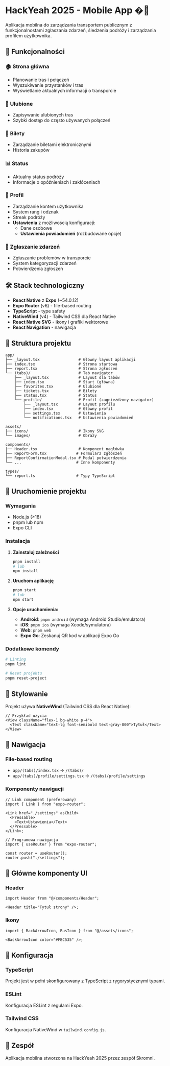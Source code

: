 # HackYeah 2025 - Mobile App �📱

Aplikacja mobilna do zarządzania transportem publicznym z funkcjonalnostami zgłaszania zdarzeń, śledzenia podróży i zarządzania profilem użytkownika.

## 🚀 Funkcjonalności

### 🏠 **Strona główna**

- Planowanie tras i połączeń
- Wyszukiwanie przystanków i tras
- Wyświetlanie aktualnych informacji o transporcie

### 💖 **Ulubione**

- Zapisywanie ulubionych tras
- Szybki dostęp do często używanych połączeń

### 🎫 **Bilety**

- Zarządzanie biletami elektronicznymi
- Historia zakupów

### 📊 **Status**

- Aktualny status podróży
- Informacje o opóźnieniach i zakłóceniach

### 👤 **Profil**

- Zarządzanie kontem użytkownika
- System rang i odznak
- Streak podróży
- **Ustawienia** z możliwością konfiguracji:
  - Dane osobowe
  - **Ustawienia powiadomień** (rozbudowane opcje)

### 📝 **Zgłaszanie zdarzeń**

- Zgłaszanie problemów w transporcie
- System kategoryzacji zdarzeń
- Potwierdzenia zgłoszeń

## 🛠️ Stack technologiczny

- **React Native** z **Expo** (~54.0.12)
- **Expo Router** (v6) - file-based routing
- **TypeScript** - type safety
- **NativeWind** (v4) - Tailwind CSS dla React Native
- **React Native SVG** - ikony i grafiki wektorowe
- **React Navigation** - nawigacja

## 📁 Struktura projektu

```
app/
├── _layout.tsx                 # Główny layout aplikacji
├── index.tsx                   # Strona startowa
├── report.tsx                  # Strona zgłoszeń
└── (tabs)/                     # Tab navigator
    ├── _layout.tsx             # Layout dla tabów
    ├── index.tsx               # Start (główna)
    ├── favorites.tsx           # Ulubione
    ├── tickets.tsx             # Bilety
    ├── status.tsx              # Status
    └── profile/                # Profil (zagnieżdżony navigator)
        ├── _layout.tsx         # Layout profilu
        ├── index.tsx           # Główny profil
        ├── settings.tsx        # Ustawienia
        └── notifications.tsx   # Ustawienia powiadomień

assets/
├── icons/                      # Ikony SVG
└── images/                     # Obrazy

components/
├── Header.tsx                  # Komponent nagłówka
├── ReportForm.tsx             # Formularz zgłoszeń
├── ReportConfirmationModal.tsx # Modal potwierdzenia
└── ...                        # Inne komponenty

types/
└── report.ts                  # Typy TypeScript
```

## 🚀 Uruchomienie projektu

### Wymagania

- Node.js (≥18)
- pnpm lub npm
- Expo CLI

### Instalacja

1. **Zainstaluj zależności**

   ```bash
   pnpm install
   # lub
   npm install
   ```

2. **Uruchom aplikację**

   ```bash
   pnpm start
   # lub
   npm start
   ```

3. **Opcje uruchomienia:**
   - **Android**: `pnpm android` (wymaga Android Studio/emulatora)
   - **iOS**: `pnpm ios` (wymaga Xcode/symulatora)
   - **Web**: `pnpm web`
   - **Expo Go**: Zeskanuj QR kod w aplikacji Expo Go

### Dodatkowe komendy

```bash
# Linting
pnpm lint

# Reset projektu
pnpm reset-project
```

## 🎨 Stylowanie

Projekt używa **NativeWind** (Tailwind CSS dla React Native):

```tsx
// Przykład użycia
<View className="flex-1 bg-white p-4">
  <Text className="text-lg font-semibold text-gray-800">Tytuł</Text>
</View>
```

## 🧭 Nawigacja

### File-based routing

- `app/(tabs)/index.tsx` → `/(tabs)/`
- `app/(tabs)/profile/settings.tsx` → `/(tabs)/profile/settings`

### Komponenty nawigacji

```tsx
// Link component (preferowany)
import { Link } from "expo-router";

<Link href="./settings" asChild>
  <Pressable>
    <Text>Ustawienia</Text>
  </Pressable>
</Link>;

// Programowa nawigacja
import { useRouter } from "expo-router";

const router = useRouter();
router.push("./settings");
```

## 📱 Główne komponenty UI

### Header

```tsx
import Header from "@/components/Header";

<Header title="Tytuł strony" />;
```

### Ikony

```tsx
import { BackArrowIcon, BusIcon } from "@/assets/icons";

<BackArrowIcon color="#FBC535" />;
```

## 🔧 Konfiguracja

### TypeScript

Projekt jest w pełni skonfigurowany z TypeScript z rygorystycznymi typami.

### ESLint

Konfiguracja ESLint z regułami Expo.

### Tailwind CSS

Konfiguracja NativeWind w `tailwind.config.js`.

## 👥 Zespół

Aplikacja mobilna stworzona na HackYeah 2025 przez zespół Skromni.
